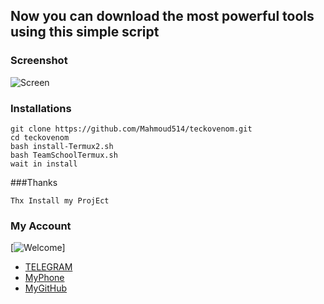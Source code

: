 ## Now you can download the most powerful tools using this simple script
### Screenshot
![Screen](http://www.m9c.net/uploads/15648511011.png)
### Installations
```
git clone https://github.com/Mahmoud514/teckovenom.git
cd teckovenom
bash install-Termux2.sh
bash TeamSchoolTermux.sh
wait in install
```
###Thanks
```
Thx Install my ProjEct
```
### My Account
[![Welcome](https://img.shields.io/badge/PRs-welcome-brightgreen.svg?style=flat-square)]
* [TELEGRAM](@Ananym0us)
* [MyPhone](https://wa.me/201062884365)
* [MyGitHub](https://github.com/Mahmoud514)
